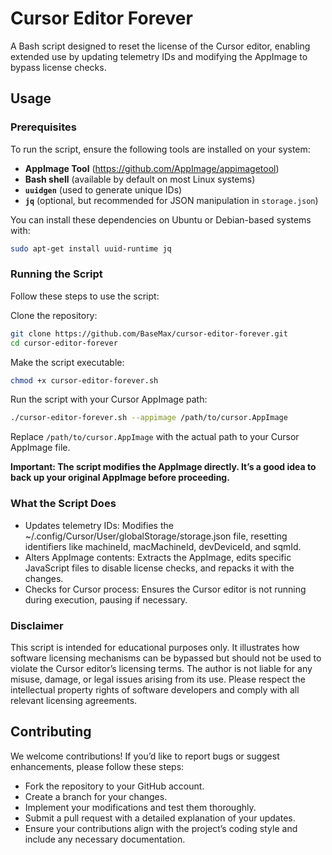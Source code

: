 # Cursor Editor Forever

A Bash script designed to reset the license of the Cursor editor, enabling extended use by updating telemetry IDs and modifying the AppImage to bypass license checks.

## Usage

### Prerequisites

To run the script, ensure the following tools are installed on your system:

- **AppImage Tool** (https://github.com/AppImage/appimagetool)
- **Bash shell** (available by default on most Linux systems)
- **`uuidgen`** (used to generate unique IDs)
- **`jq`** (optional, but recommended for JSON manipulation in `storage.json`)

You can install these dependencies on Ubuntu or Debian-based systems with:

```bash
sudo apt-get install uuid-runtime jq
```

### Running the Script

Follow these steps to use the script:

Clone the repository:

```bash
git clone https://github.com/BaseMax/cursor-editor-forever.git
cd cursor-editor-forever
```

Make the script executable:

```bash
chmod +x cursor-editor-forever.sh
```

Run the script with your Cursor AppImage path:

```bash
./cursor-editor-forever.sh --appimage /path/to/cursor.AppImage
```

Replace `/path/to/cursor.AppImage` with the actual path to your Cursor AppImage file.

**Important: The script modifies the AppImage directly. It’s a good idea to back up your original AppImage before proceeding.**

### What the Script Does

- Updates telemetry IDs: Modifies the ~/.config/Cursor/User/globalStorage/storage.json file, resetting identifiers like machineId, macMachineId, devDeviceId, and sqmId.
- Alters AppImage contents: Extracts the AppImage, edits specific JavaScript files to disable license checks, and repacks it with the changes.
- Checks for Cursor process: Ensures the Cursor editor is not running during execution, pausing if necessary.

### Disclaimer

This script is intended for educational purposes only. It illustrates how software licensing mechanisms can be bypassed but should not be used to violate the Cursor editor’s licensing terms. The author is not liable for any misuse, damage, or legal issues arising from its use. Please respect the intellectual property rights of software developers and comply with all relevant licensing agreements.

## Contributing

We welcome contributions! If you’d like to report bugs or suggest enhancements, please follow these steps:

- Fork the repository to your GitHub account.
- Create a branch for your changes.
- Implement your modifications and test them thoroughly.
- Submit a pull request with a detailed explanation of your updates.
- Ensure your contributions align with the project’s coding style and include any necessary documentation.

